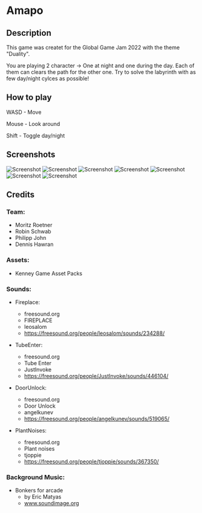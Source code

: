 # Amapo
## Description
This game was createt for the Global Game Jam 2022 with the theme "Duality".

You are playing 2 character -> One at night and one during the day. Each of them can clears the path for the other one.
Try to solve the labyrinth with as few day/night cylces as possible!

## How to play
WASD - Move

Mouse - Look around

Shift - Toggle day/night

## Screenshots
![Screenshot](./Images/screenshots.png)
![Screenshot](./Images/screenshots14.png)
![Screenshot](./Images/screenshots23.png)
![Screenshot](./Images/screenshots25.png)
![Screenshot](./Images/screenshots3.png)
![Screenshot](./Images/screenshots5.png)
![Screenshot](./Images/screenshots7.png)
## Credits
### Team:
 - Moritz Roetner
 - Robin Schwab
 - Philipp John
 - Dennis Hawran

### Assets:
 - Kenney Game Asset Packs

### Sounds:
- Fireplace:
   - freesound.org
   - FIREPLACE
   - leosalom
   - https://freesound.org/people/leosalom/sounds/234288/

- TubeEnter:
   - freesound.org
   - Tube Enter
   - JustInvoke
   - https://freesound.org/people/JustInvoke/sounds/446104/

- DoorUnlock:
   - freesound.org
   - Door Unlock
   - angelkunev
   - https://freesound.org/people/angelkunev/sounds/519065/

- PlantNoises:
   - freesound.org
   - Plant noises
   - tjoppie
   - https://freesound.org/people/tjoppie/sounds/367350/

### Background Music:
- Bonkers for arcade
   - by Eric Matyas
   - www.soundimage.org